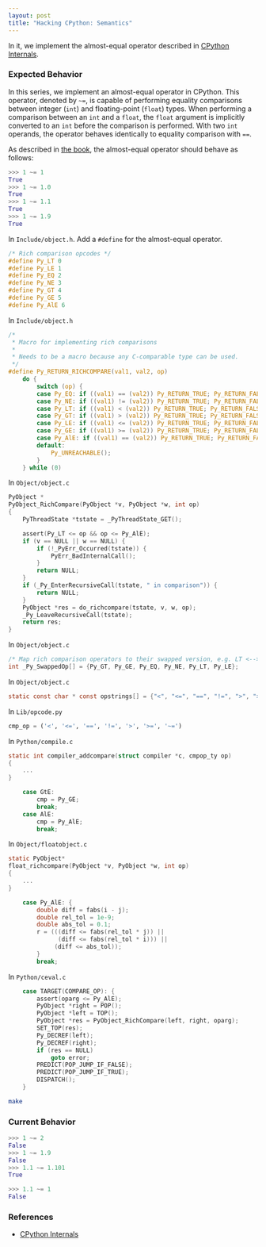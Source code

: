 ```yaml
---
layout: post
title: "Hacking CPython: Semantics"
---
```


In it, we implement the almost-equal operator described in [CPython Internals](https://realpython.com/products/cpython-internals-book/).

### Expected Behavior

In this series, we implement an almost-equal operator in CPython. This operator, denoted by `~=`, is capable of performing equality comparisons between integer (`int`) and floating-point (`float`) types. When performing a comparison between an `int` and a `float`, the `float` argument is implicitly converted to an `int` before the comparison is performed. With two `int` operands, the operator behaves identically to equality comparison with `==`.

As described in [the book](https://realpython.com/products/cpython-internals-book/), the almost-equal operator should behave as follows:

```Python
>>> 1 ~= 1
True
>>> 1 ~= 1.0
True
>>> 1 ~= 1.1
True
>>> 1 ~= 1.9
True
```

In `Include/object.h`. Add a `#define` for the almost-equal operator.

```c
/* Rich comparison opcodes */
#define Py_LT 0
#define Py_LE 1
#define Py_EQ 2
#define Py_NE 3
#define Py_GT 4
#define Py_GE 5
#define Py_AlE 6
```

In `Include/object.h`

```c
/*
 * Macro for implementing rich comparisons
 *
 * Needs to be a macro because any C-comparable type can be used.
 */
#define Py_RETURN_RICHCOMPARE(val1, val2, op)                               \
    do {                                                                    \
        switch (op) {                                                       \
        case Py_EQ: if ((val1) == (val2)) Py_RETURN_TRUE; Py_RETURN_FALSE;  \
        case Py_NE: if ((val1) != (val2)) Py_RETURN_TRUE; Py_RETURN_FALSE;  \
        case Py_LT: if ((val1) < (val2)) Py_RETURN_TRUE; Py_RETURN_FALSE;   \
        case Py_GT: if ((val1) > (val2)) Py_RETURN_TRUE; Py_RETURN_FALSE;   \
        case Py_LE: if ((val1) <= (val2)) Py_RETURN_TRUE; Py_RETURN_FALSE;  \
        case Py_GE: if ((val1) >= (val2)) Py_RETURN_TRUE; Py_RETURN_FALSE;  \
        case Py_AlE: if ((val1) == (val2)) Py_RETURN_TRUE; Py_RETURN_FALSE; \
        default:                                                            \
            Py_UNREACHABLE();                                               \
        }                                                                   \
    } while (0)
```

In `Object/object.c`

```c
PyObject *
PyObject_RichCompare(PyObject *v, PyObject *w, int op)
{
    PyThreadState *tstate = _PyThreadState_GET();

    assert(Py_LT <= op && op <= Py_AlE);
    if (v == NULL || w == NULL) {
        if (!_PyErr_Occurred(tstate)) {
            PyErr_BadInternalCall();
        }
        return NULL;
    }
    if (_Py_EnterRecursiveCall(tstate, " in comparison")) {
        return NULL;
    }
    PyObject *res = do_richcompare(tstate, v, w, op);
    _Py_LeaveRecursiveCall(tstate);
    return res;
}
```

In `Object/object.c`

```c
/* Map rich comparison operators to their swapped version, e.g. LT <--> GT */
int _Py_SwappedOp[] = {Py_GT, Py_GE, Py_EQ, Py_NE, Py_LT, Py_LE};
```

In `Object/object.c`

```c
static const char * const opstrings[] = {"<", "<=", "==", "!=", ">", ">=", "~="};
```

In `Lib/opcode.py`

```python
cmp_op = ('<', '<=', '==', '!=', '>', '>=', '~=')
```

In `Python/compile.c`

```c
static int compiler_addcompare(struct compiler *c, cmpop_ty op)
{
    ...
}
```

```c
    case GtE:
        cmp = Py_GE;
        break;
    case AlE:
        cmp = Py_AlE;
        break;
```

In `Object/floatobject.c`

```c
static PyObject*
float_richcompare(PyObject *v, PyObject *w, int op)
{
    ...
}
```

```c
    case Py_AlE: {
        double diff = fabs(i - j);
        double rel_tol = 1e-9;
        double abs_tol = 0.1;
        r = (((diff <= fabs(rel_tol * j)) || 
              (diff <= fabs(rel_tol * i))) ||
             (diff <= abs_tol));
        }
        break;
```

In `Python/ceval.c`

```c
    case TARGET(COMPARE_OP): {
        assert(oparg <= Py_AlE);
        PyObject *right = POP();
        PyObject *left = TOP();
        PyObject *res = PyObject_RichCompare(left, right, oparg);
        SET_TOP(res);
        Py_DECREF(left);
        Py_DECREF(right);
        if (res == NULL)
            goto error;
        PREDICT(POP_JUMP_IF_FALSE);
        PREDICT(POP_JUMP_IF_TRUE);
        DISPATCH();
    }
```

```bash
make
```

### Current Behavior

```python
>>> 1 ~= 2
False
>>> 1 ~= 1.9
False
>>> 1.1 ~= 1.101
True
```

```python
>>> 1.1 ~= 1
False
```

### References

- [CPython Internals](https://www.google.com/search?q=cpython+internals&oq=cpython+internals&aqs=chrome.0.69i59j46i512j0i512l5j69i60.1628j0j4&sourceid=chrome&ie=UTF-8)